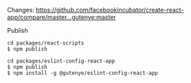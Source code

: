 Changes: https://github.com/facebookincubator/create-react-app/compare/master...gutenye:master

Publish

```
cd packages/react-scripts
$ npm publish

cd packages/eslint-config-react-app
$ npm publish
$ npm install -g @gutenye/eslint-config-react-app
```
